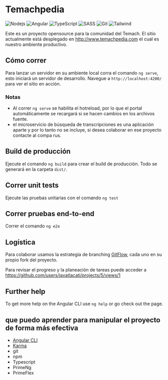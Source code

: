 # Temachpedia

![Nodejs](https://img.shields.io/badge/-Nodejs-339933?style=badge&logo=Node.js&logoColor=white)
![Angular](https://img.shields.io/badge/-Angular-DD0031?style=badge&logo=angular)
![TypeScript](https://img.shields.io/badge/-TypeScript-007ACC?style=badge&logo=typescript&logoColor=white)
![SASS](https://img.shields.io/badge/SASS-hotpink.svg?style=badge&logo=SASS&logoColor=white)
![Git](https://img.shields.io/badge/-Git-black?style=badge&logo=git)
![Tailwind](https://img.shields.io/badge/Tailwind_CSS-38B2AC?style=badge&logo=tailwind-css&logoColor=white)

Este es un proyecto opensource para la comunidad del Temach. El sitio actualmente está desplegado en http://www.temachpedia.com el cual es nuestro ambiente productivo.

## Cómo correr

Para lanzar un servidor en su ambiente local corra el comando `ng serve`, esto iniciará un servidor de desarrollo.
Navegue a `http://localhost:4200/` para ver el sitio en acción.

### Notas

- Al correr `ng serve` se habilita el hotreload, por lo que el portal automáticamente se recargará si se hacen cambios en los archivos fuente.
- el microservicio de búsqueda de transcripciones es una aplicación aparte y por lo tanto no se incluye, si desea colaborar en ese proyecto contacte al compa rus.

## Build de producción

Ejecute el comando `ng build` para crear el build de producción. Todo se generará en la carpeta `dist/`.

## Correr unit tests

Ejecute las pruebas unitarias con el comando `ng test`

## Correr pruebas end-to-end

Correr el comando `ng e2e`

## Logística

Para colaborar usamos la estrategia de branching [GitFlow](https://www.atlassian.com/git/tutorials/comparing-workflows/gitflow-workflow), cada uno en su propio fork del proyecto.

Para revisar el progreso y la planeación de tareas puede acceder a https://github.com/users/javatlacati/projects/5/views/1

## Further help

To get more help on the Angular CLI use `ng help` or go check out the page.

## que puedo aprender para manipular el proyecto de forma más efectiva

- [Angular CLI](https://angular.io/cli)
- [Karma](https://karma-runner.github.io)
- git
- npm
- Typescript
- PrimeNg
- PrimeFlex
